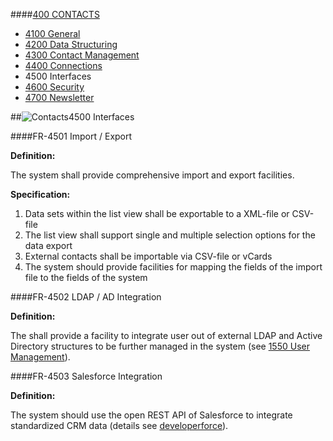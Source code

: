 ####[400 CONTACTS](https://github.com/massiveart/sulu-docs/tree/master/system-requirements/400-contacts "400 CONTACTS")

* [4100 General](https://github.com/massiveart/sulu-docs/tree/master/system-requirements/400-contacts/general.md "4100 General")
* [4200 Data Structuring](https://github.com/massiveart/sulu-docs/tree/master/system-requirements/400-contacts/data-structuring.md "4200 Data Structuring")
* [4300 Contact Management](https://github.com/massiveart/sulu-docs/tree/master/system-requirements/400-contacts/contact-management.md "4300 Contact Management")
* [4400 Connections](https://github.com/massiveart/sulu-docs/tree/master/system-requirements/400-contacts/connections.md "4400 Connections")
* 4500 Interfaces
* [4600 Security](https://github.com/massiveart/sulu-docs/tree/master/system-requirements/400-contacts/security.md "4600 Security")
* [4700 Newsletter](https://github.com/massiveart/sulu-docs/tree/master/system-requirements/400-contacts/newsletter.md "4700 Newsletter")

##![Contacts](https://raw.github.com/massiveart/sulu-docs/master/system-requirements/images/contacts.png)4500 Interfaces

####FR-4501 Import / Export

**Definition:**

The system shall provide comprehensive import and export facilities. 

**Specification:**

1. Data sets within the list view shall be exportable to a XML-file or CSV-file
1. The list view shall support single and multiple selection options for the data export
1. External contacts shall be importable via CSV-file or vCards
1. The system should provide facilities for mapping the fields of the import file to the fields of the system 

####FR-4502 LDAP / AD Integration

**Definition:**

The shall provide a facility to integrate user out of external LDAP and Active Directory structures to be further managed in the system (see [1550 User Management](https://github.com/massiveart/sulu-docs/tree/master/system-requirements/100-basic/user-management.md "1550 User Management")).

####FR-4503 Salesforce Integration

**Definition:**

The system should use the open REST API of Salesforce to integrate standardized CRM data (details see [developerforce](http://wiki.developerforce.com/page/REST_API "developerforce" )).